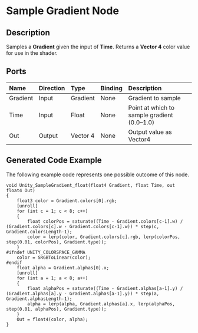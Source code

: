 # Sample Gradient Node

## Description

Samples a **Gradient** given the input of **Time**. Returns a **Vector 4** color value for use in the shader.

## Ports

| Name        | Direction           | Type  | Binding | Description |
|:------------ |:-------------|:-----|:---|:---|
| Gradient      | Input | Gradient | None | Gradient to sample |
| Time      | Input | Float    | None | Point at which to sample gradient (0.0–1.0) |
| Out | Output      |    Vector 4 | None | Output value as Vector4 |

## Generated Code Example

The following example code represents one possible outcome of this node.

```
void Unity_SampleGradient_float(float4 Gradient, float Time, out float4 Out)
{
    float3 color = Gradient.colors[0].rgb;
    [unroll]
    for (int c = 1; c < 8; c++)
    {
        float colorPos = saturate((Time - Gradient.colors[c-1].w) / (Gradient.colors[c].w - Gradient.colors[c-1].w)) * step(c, Gradient.colorsLength-1);
        color = lerp(color, Gradient.colors[c].rgb, lerp(colorPos, step(0.01, colorPos), Gradient.type));
    }
#ifndef UNITY_COLORSPACE_GAMMA
    color = SRGBToLinear(color);
#endif
    float alpha = Gradient.alphas[0].x;
    [unroll]
    for (int a = 1; a < 8; a++)
    {
        float alphaPos = saturate((Time - Gradient.alphas[a-1].y) / (Gradient.alphas[a].y - Gradient.alphas[a-1].y)) * step(a, Gradient.alphasLength-1);
        alpha = lerp(alpha, Gradient.alphas[a].x, lerp(alphaPos, step(0.01, alphaPos), Gradient.type));
    }
    Out = float4(color, alpha);
}
```